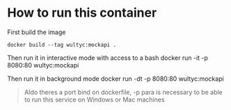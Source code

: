 # How to run this container
First build the image

    docker build --tag wultyc:mockapi .

Then run it in interactive mode with access to a bash
    docker run -it -p 8080:80 wultyc:mockapi

Then run it in background mode
    docker run -dt -p 8080:80 wultyc:mockapi

> Aldo theres a port bind on dockerfile, -p para is necessary to be able to run this service on Windows or Mac machines 


